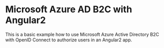 # Microsoft Azure AD B2C with Angular2
This is a basic example how to use Microsoft Azure Active Directory B2C with OpenID Connect to authorize users in an Angular2 app.